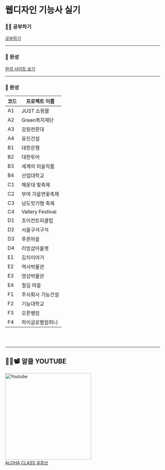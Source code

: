 # 웹디자인 기능사 실기

### 👩‍🏫 공부하기
[공부하기](https://wwwaloha.oopy.io/4998699a-2c61-4431-9c41-1859a7fca5cb)

---

### 📂 완성
[완성 사이트 보기](https://aloha-class.github.io/web_design_ginuengsa)

---

### 📁 완성
| 코드 | 프로젝트 이름       |
|------|------------------|
| A1   | JUST 쇼핑몰       |
| A2   | Green복지재단     |
| A3   | 강원천문대        |
| A4   | 유진건설          |
| B1   | 대한은행          |
| B2   | 대한투어          | 
| B3   | 세계의 미술작품   |
| B4   | 산업대학교        | 
| C1   | 해운대 빛축제     |
| C2   | 부여 가을연꽃축제 | 
| C3   | 남도맛기행 축제   |
| C4   | Vallery Festival | 
| D1   | 조이컨트리클럽    |
| D2   | 서울구석구석      |
| D3   | 푸른마을          |
| D4   | 리빙샵아울렛      |
| E1   | 김치이야기        |
| E2   | 역사박물관        |
| E3   | 영상박물관        |
| E4   | 철길 마을         |
| F1   | 주식회사 기능건설 |
| F2   | 기능대학교        |
| F3   | 오픈뱅킹          |
| F4   | 하이글로벌컴퍼니  |



<br><br>

---

## 👩‍🏫📽 알클 YOUTUBE 
<a href="https://www.youtube.com/channel/UCVqCofIsA8rXp8Nm0-Rzo0A?sub_confirmation=1" rel="nofollow"><img alt="Youtube" title="Youtube" src="https://i.imgur.com/Fj6mooW.png" data-canonical-src="https://img.shields.io/badge/-Subscribe-red?style=for-the-badge&amp;logo=youtube&amp;logoColor=white" style="width: 280px; max-width:100%"></a>
<br>
<a href="https://www.youtube.com/@alohaclass" target="_blank">ALOHA CLASS 유튜브</a>
<div>


</div>

<br>

